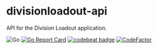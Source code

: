 # divisionloadout-api

API for the Division Loadout application.

![Go](https://github.com/mleyb/divisionloadout-api/workflows/Go/badge.svg) [![Go Report Card](https://goreportcard.com/badge/github.com/mleyb/divisionloadout-api)](https://goreportcard.com/report/github.com/mleyb/divisionloadout-api) [![codebeat badge](https://codebeat.co/badges/a4e3ab03-6cb9-4a85-9f48-4bae261a5af1)](https://codebeat.co/projects/github-com-mleyb-divisionloadout-api-master) [![CodeFactor](https://www.codefactor.io/repository/github/mleyb/divisionloadout-api/badge)](https://www.codefactor.io/repository/github/mleyb/divisionloadout-api)
